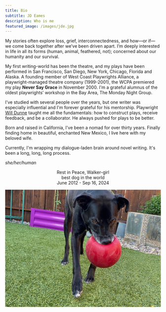 ```yaml
---
title: Bio
subtitle: JD Eames
description: Who is me
featured_image: /images/jde.jpg
---
```


My stories often explore loss, grief, interconnectedness, and how—or if—we come back together after we’ve been driven apart. I’m deeply interested in life in all its forms (human, animal, feathered, not); concerned about our humanity and our survival.

My first writing-world has been the theatre, and my plays have been performed in San Francisco, San Diego, New York, Chicago, Florida and Alaska. A founding member of West Coast Playwrights Alliance, a playwright-managed theatre company (1999-2001), the WCPA premiered my play <b>Never Say Grace</b> in November 2000. I'm a grateful alumnus of the oldest playwrights’ workshop in the Bay Area, The Monday Night Group.

I've studied with several people over the years, but one writer was especially influential and I'm forever grateful for his mentorship. Playwright <a href="https://willdunnedramaticwriting.com"> Will Dunne</a> taught me all the fundamentals: how to construct plays, receive feedback, and be a collaborator. He always pushed for plays to be better.

Born and raised in California, I've been a nomad for over thirty years. Finally finding home in beautiful, enchanted New Mexico, I live here with my beloved wife.


Currently, I'm wrapping my dialogue-laden brain around novel writing. It's been a long, long, long process.

<em>she/her/human</em>

<center>Rest in Peace, Walker-girl</center>

<center>best dog in the world</center>

<center>June 2012 - Sep 16, 2024</center>

![Doing what she loved best—playing ball.](/images/walker-2022.jpg)
